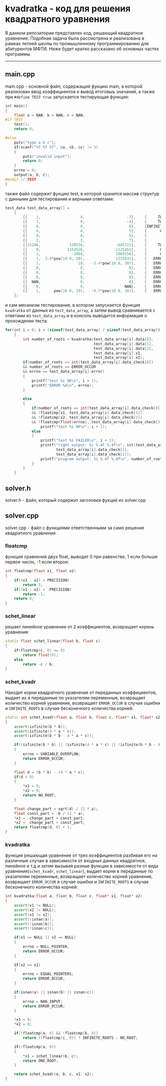 # kvadratka - код для решения квадратного уравнения 
В данном репозитории представлен код, решающий квадратное уравнение. Подобная задача была рассмотрена и реализована в рамках летней школы по промышленному программированию для абитурентов МФТИ. Ниже будет кратко рассказано об основных частях программы.
____
## main.cpp
main.cpp - основной файл, содержащий фукцию main, в которой реализован ввод коэффициентов и вывод итоговыъ значаний, а также при `#define TEST true` запускается тестирующая функция:
```cpp
int main()
{
    float a = NAN, b = NAN, c = NAN;
#if TEST
    test();
    return 0;

#else
    puts("type a b c");
    if(scanf("%f %f %f", &a, &b, &c) != 3)
    {
        puts("invalid input");
        return 0;
    }
    errno = 0;
    output(a, b, c);
#endif // TEST
}
```
также файл содержит фукцию test, в которой хранится массив структур с данными для тестирования и верными ответами:
```cpp
test_data test_data_array[] =
    {
        {{    1,                  4,                   -3},    {     TWO_ROOTS,    -4.6458,    0.6458},         NO_ERRORS,    &x1,    &x2},
        {{    1,                  0,                   -4},    {     TWO_ROOTS,    -2.0000,    2.0000},         NO_ERRORS,    &x1,    &x2},
        {{    0,                  0,                    0},    {INFINITE_ROOTS,          0,         0},         NO_ERRORS,    &x1,    &x2},
        {{    0,                  4,                    5},    {      ONE_ROOT,    -1.2500,         0},         NO_ERRORS,    &x1,    &x2},
        {{    0,                  0,                    5},    {       NO_ROOT,          0,         0},         NO_ERRORS,    &x1,    &x2},
        {{    2,                  3,                    7},    {       NO_ROOT,          0,         0},         NO_ERRORS,    &x1,    &x2},
        {{15246,             120536,              -645721},    {     TWO_ROOTS,   -11.5675,    3.6614},         NO_ERRORS,    &x1,    &x2},
        {{    0,            1154526,             -1125452},    {      ONE_ROOT,     0.9748,         0},         NO_ERRORS,    &x1,    &x2},
        {{    1,              -2068,              1069156},    {      ONE_ROOT,  1034.0000, 1034.0000},         NO_ERRORS,    &x1,    &x2},
        {{    1,  3.4*pow(10.0, 20),              1231031},    {   ERROR_OCCUR,          0,         0}, VARIABLE_OVERFLOW,    &x1,    &x2},
        {{    1,                 10,   -3.4*pow(10.0, 38)},    {   ERROR_OCCUR,          0,         0}, VARIABLE_OVERFLOW,    &x1,    &x2},
        {{    0,                  0,                    0},    {   ERROR_OCCUR,          0,         0},      NULL_POINTER,   NULL,    &x2},
        {{    0,                  0,                    0},    {   ERROR_OCCUR,          0,         0},      NULL_POINTER,    &x1,   NULL},
        {{    0,                  0,                    0},    {   ERROR_OCCUR,          0,         0},    EQUAL_POINTERS,    &x1,    &x1},
        {{  NAN,                  0,                    0},    {   ERROR_OCCUR,          0,         0},         NAN_INPUT,    &x1,    &x2},
        {{    0,                  0,                  NAN},    {   ERROR_OCCUR,          0,         0},         NAN_INPUT,    &x1,    &x2},
        {{    1,      pow(10.0, 19),   -0.7*pow(10.0, 38)},    {   ERROR_OCCUR,          0,         0}, VARIABLE_OVERFLOW,    &x1,    &x2}
    };
```
и сам механизм тестирования, в котором запускается функция `kvadratka` от данных из `test_data_array`, а затем вывод сравнивается с ответами из `test_data_array` и в консоль выводится информация о прохождении теста:
```cpp
for(int i = 0; i < (sizeof(test_data_array) / sizeof(test_data_array[0])); i++)
    {
        int number_of_roots = kvadratka(test_data_array[i].data[0],
                                        test_data_array[i].data[1],
                                        test_data_array[i].data[2],
                                        test_data_array[i].x1,
                                        test_data_array[i].x2);
        if(number_of_roots == int(test_data_array[i].data_check[0])
        && number_of_roots == ERROR_OCCUR
        && errno == test_data_array[i].error)
        {
            printf("test %i OK\n", i + 1);
            printf("ERROR %d\n", errno);
        }

        else
        {
            if(number_of_roots == int(test_data_array[i].data_check[0])
            && !floatcmp(x1, test_data_array[i].data_check[1])
            && !floatcmp(x2, test_data_array[i].data_check[2])
            && !floatcmp(float(errno), test_data_array[i].data_check[3]))
                printf("test %i OK\n", i + 1);
            else
            {
                printf("test %i FAILED\n", i + 1);
                printf("right output: %i %.4f %.4f\n", int(test_data_array[i].data_check[0]),
                       test_data_array[i].data_check[1],
                       test_data_array[i].data_check[2]);
                printf("program output: %i %.4f %.4f\n", number_of_roots, x1, x2);
            }
        }
    }
```
## solver.h
solver.h - файл, который содержит заголовки фукций из solver.cpp
## solver.cpp
solver.cpp - файл с функциями ответственными за само решение квадратного уравнения
### floatcmp
функция сравнения двух float, выводит 0 при равенстве, 1 если больше первое число, -1 если второе:
```cpp
int floatcmp(float x1, float x2)
{
    if((x1 - x2) > PRECISION)
        return 1;
    if((x1 - x2) < -PRECISION)
        return -1;
    return 0;
}
```
### schet_linear
решает линейное уравнение от 2 коэффициентов, возвращает корень уравнения:
```cpp
static float schet_linear(float b, float c)
{
    if(floatcmp(c, 0) == 0)
        return float(0);
    else
        return -c / b;
}
```
### schet_kvadr
Находит корни квадратного уравнения от переданных коэффициентов, выдает их в переданные по указателям переменные, возвращает количество корней уравнения, возвращает `ERROR_OCCUR` в случае ошибки и `INFINITE_ROOTS` в случае бесконечного количества корней:
```cpp
static int schet_kvadr(float a, float b, float c, float* x1, float* x2)
{
    assert(isfinite(b * b));
    assert(isfinite(4 * a * c));
    assert(isfinite(b * b - 4 * a * c));

    if(!isfinite(b * b) || !isfinite(4 * a * c) || !isfinite(b * b - 4 * a * c))
    {
        errno = VARIABLE_OVERFLOW;
        return ERROR_OCCUR;
    }

    float d = (b * b) - (4 * a * c);
    if(d < 0)
    {
        *x1 = 0;
        *x2 = 0;
        return NO_ROOT;
    }

    float change_part = sqrt(d) / (2 * a);
    float const_part = -b / (2 * a);
    *x1 = -change_part + const_part;
    *x2 =  change_part + const_part;
    return floatcmp(d, 0) + 1;
}
```
### kvadratka
функция решающая уравнение от трех коэффициентов разбивая его на различные случаи в зависимости от входных данных квадратное, линейное и т.д и затем вызывая разные функции в зависимости от вида уравнения(`schet_kvadr`, `schet_linear`), выдает корни в переданные по указателям переменные, возвращает количество корней уравнения, возвращает `ERROR_OCCUR` в случае ошибки и `INFINITE_ROOTS` в случае бесконечного количества корней:
```cpp
int kvadratka(float a, float b, float c, float* x1, float* x2)
{
    assert(x1 != NULL);
    assert(x2 != NULL);
    assert(x1 != x2);
    assert(!isnan(a));
    assert(!isnan(b));
    assert(!isnan(c));

    if(x1 == NULL || x2 == NULL)
    {
        errno = NULL_POINTER;
        return ERROR_OCCUR;
    }

    if(x2 == x1)
    {
        errno = EQUAL_POINTERS;
        return ERROR_OCCUR;
    }

    if(isnan(a) || isnan(b) || isnan(c))
    {
        errno = NAN_INPUT;
        return ERROR_OCCUR;
    }

    *x1 = 0;
    *x2 = 0;

    if(!floatcmp(a, 0) && !floatcmp(b, 0))
        return (!floatcmp(c, 0)) ? INFINITE_ROOTS : NO_ROOT;

    if(!floatcmp(a, 0))
    {
        *x1 = schet_linear(b, c);
        return ONE_ROOT;
    }

    return schet_kvadr(a, b, c, x1, x2);
}
```

